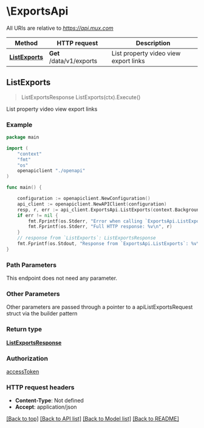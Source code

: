 # \ExportsApi

All URIs are relative to *https://api.mux.com*

Method | HTTP request | Description
------------- | ------------- | -------------
[**ListExports**](ExportsApi.md#ListExports) | **Get** /data/v1/exports | List property video view export links



## ListExports

> ListExportsResponse ListExports(ctx).Execute()

List property video view export links



### Example

```go
package main

import (
    "context"
    "fmt"
    "os"
    openapiclient "./openapi"
)

func main() {

    configuration := openapiclient.NewConfiguration()
    api_client := openapiclient.NewAPIClient(configuration)
    resp, r, err := api_client.ExportsApi.ListExports(context.Background()).Execute()
    if err != nil {
        fmt.Fprintf(os.Stderr, "Error when calling `ExportsApi.ListExports``: %v\n", err)
        fmt.Fprintf(os.Stderr, "Full HTTP response: %v\n", r)
    }
    // response from `ListExports`: ListExportsResponse
    fmt.Fprintf(os.Stdout, "Response from `ExportsApi.ListExports`: %v\n", resp)
}
```

### Path Parameters

This endpoint does not need any parameter.

### Other Parameters

Other parameters are passed through a pointer to a apiListExportsRequest struct via the builder pattern


### Return type

[**ListExportsResponse**](ListExportsResponse.md)

### Authorization

[accessToken](../README.md#accessToken)

### HTTP request headers

- **Content-Type**: Not defined
- **Accept**: application/json

[[Back to top]](#) [[Back to API list]](../README.md#documentation-for-api-endpoints)
[[Back to Model list]](../README.md#documentation-for-models)
[[Back to README]](../README.md)

